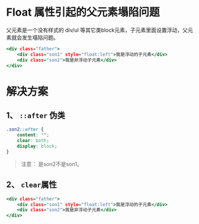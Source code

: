 # Float 属性引起的父元素塌陷问题
父元素是一个没有样式的 div/ul 等其它类block元素，子元素里面设置浮动，父元素就会发生塌陷问题。  

```htm
<div class="father">
    <div class="son1" style="float:left">我是浮动的子元素</div>
    <div class="son2">我是非浮动子元素</div>
</div>
```

# 解决方案

## 1、 `::after` 伪类
```css
.son2::after {
    content: "";
    clear: both;
    display: block;
}
```
>注意： 是son2不是son1。  

## 2、 `clear`属性
```htm
<div class="father">
    <div class="son1" style="float:left">我是浮动的子元素</div>
    <div class="son2">我是非浮动子元素</div>
</div>
